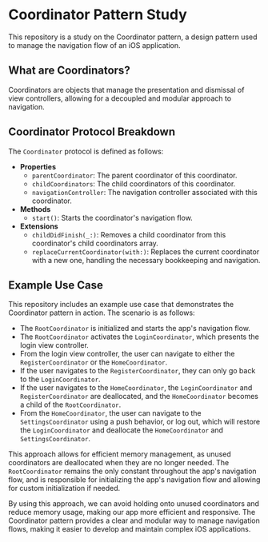 # Coordinator Pattern Study

This repository is a study on the Coordinator pattern, a design pattern used to manage the navigation flow of an iOS application.

## What are Coordinators?

Coordinators are objects that manage the presentation and dismissal of view controllers, allowing for a decoupled and modular approach to navigation.

## Coordinator Protocol Breakdown

The `Coordinator` protocol is defined as follows:

* **Properties**
	+ `parentCoordinator`: The parent coordinator of this coordinator.
	+ `childCoordinators`: The child coordinators of this coordinator.
	+ `navigationController`: The navigation controller associated with this coordinator.
* **Methods**
	+ `start()`: Starts the coordinator's navigation flow.
* **Extensions**
	+ `childDidFinish(_:)`: Removes a child coordinator from this coordinator's child coordinators array.
	+ `replaceCurrentCoordinator(with:)`: Replaces the current coordinator with a new one, handling the necessary bookkeeping and navigation.

## Example Use Case

This repository includes an example use case that demonstrates the Coordinator pattern in action. The scenario is as follows:

* The `RootCoordinator` is initialized and starts the app's navigation flow.
* The `RootCoordinator` activates the `LoginCoordinator`, which presents the login view controller.
* From the login view controller, the user can navigate to either the `RegisterCoordinator` or the `HomeCoordinator`.
* If the user navigates to the `RegisterCoordinator`, they can only go back to the `LoginCoordinator`.
* If the user navigates to the `HomeCoordinator`, the `LoginCoordinator` and `RegisterCoordinator` are deallocated, and the `HomeCoordinator` becomes a child of the `RootCoordinator`.
* From the `HomeCoordinator`, the user can navigate to the `SettingsCoordinator` using a push behavior, or log out, which will restore the `LoginCoordinator` and deallocate the `HomeCoordinator` and `SettingsCoordinator`.

This approach allows for efficient memory management, as unused coordinators are deallocated when they are no longer needed. The `RootCoordinator` remains the only constant throughout the app's navigation flow, and is responsible for initializing the app's navigation flow and allowing for custom initialization if needed.

By using this approach, we can avoid holding onto unused coordinators and reduce memory usage, making our app more efficient and responsive. The Coordinator pattern provides a clear and modular way to manage navigation flows, making it easier to develop and maintain complex iOS applications.
